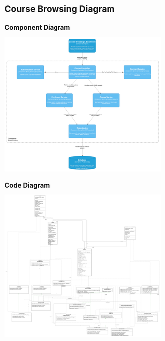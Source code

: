 # Course Browsing Diagram

## Component Diagram
![Component Diagram](/IndividualDiagram/CourseBrowsingDiagram/A09-Component_CourseBrowsing_Wisnu.png)

## Code Diagram
![Code Diagram](/IndividualDiagram/CourseBrowsingDiagram/A09-Code_CourseBrowsing_Wisnu.png)
